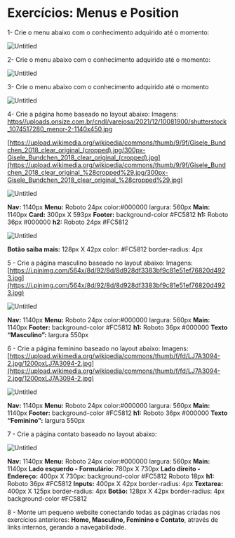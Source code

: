 # Exercícios: Menus e Position

1- Crie o menu abaixo com o conhecimento adquirido até o momento:

![Untitled](img/Untitled.png)

2- Crie o menu abaixo com o conhecimento adquirido até o momento:

![Untitled](img/Untitled1.png)

3- Crie o menu abaixo com o conhecimento adquirido até o momento

![Untitled](img/Untitled2.png)

4- Crie a página home baseado no layout abaixo:
Imagens:
[https//uploads.onsize.com.br/cndl/varejosa/2021/12/10081900/shutterstock_1074517280_menor-2-1140x450.jpg](https://uploads.onsize.com.br/cndl/varejosa/2021/12/10081900/shutterstock_1074517280_menor-2-1140x450.jpg)

[https://upload.wikimedia.org/wikipedia/commons/thumb/9/9f/Gisele_Bundchen_2018_clear_original_(cropped).jpg/300px-Gisele_Bundchen_2018_clear_original_(cropped).jpg](https://upload.wikimedia.org/wikipedia/commons/thumb/9/9f/Gisele_Bundchen_2018_clear_original_%28cropped%29.jpg/300px-Gisele_Bundchen_2018_clear_original_%28cropped%29.jpg)

![Untitled](img/Untitled3.png)

**Nav:** 1140px
**Menu:** Roboto 24px color:#000000 largura: 560px
**Main:** 1140px
**Card:** 300px X 593px
**Footer:** background-color #FC5812
**h1:** Roboto 36px #000000
**h2:** Roboto 24px #FC5812

![Untitled](img/Untitled4.png)

**Botão saiba mais:** 128px X 42px color: #FC5812 border-radius: 4px

5 - Crie a página masculino baseado no layout abaixo:
Imagens:
[https://i.pinimg.com/564x/8d/92/8d/8d928df3383bf9c81e51ef76820d4923.jpg](https://i.pinimg.com/564x/8d/92/8d/8d928df3383bf9c81e51ef76820d4923.jpg)

![Untitled](img/Untitled5.png)

**Nav:** 1140px
**Menu:** Roboto 24px color:#000000 largura: 560px
**Main:** 1140px
**Footer:** background-color #FC5812
**h1:** Roboto 36px #000000
**Texto “Masculino”:** largura 550px

6 - Crie a página feminino baseado no layout abaixo:
Imagens:
[https://upload.wikimedia.org/wikipedia/commons/thumb/f/fd/LJ7A3094-2.jpg/1200pxLJ7A3094-2.jpg](https://upload.wikimedia.org/wikipedia/commons/thumb/f/fd/LJ7A3094-2.jpg/1200pxLJ7A3094-2.jpg)

![Untitled](img/Untitled6.png)

**Nav:** 1140px
**Menu:** Roboto 24px color:#000000 largura: 560px
**Main:** 1140px
**Footer:** background-color #FC5812
**h1:** Roboto 36px #000000
**Texto “Feminino”:** largura 550px

7 - Crie a página contato baseado no layout abaixo:

![Untitled](img/Untitled7.png)

**Nav:** 1140px
**Menu:** Roboto 24px color:#000000 largura: 560px
**Main:** 1140px
**Lado esquerdo - Formulário:** 780px X 730px
**Lado direito - Endereço:** 400px X 730px: background-color #FC5812 Roboto 18px
**h1:** Roboto 36px #FC5812
**Inputs:** 400px X 42px border-radius: 4px
**Textarea:** 400px X 125px border-radius: 4px
**Botão:** 128px X 42px border-radius: 4px background-color #FC5812

8 - Monte um pequeno website conectando todas as páginas criadas nos exercícios
anteriores: **Home, Masculino, Feminino e Contato**, através de links internos, gerando a
navegabilidade.